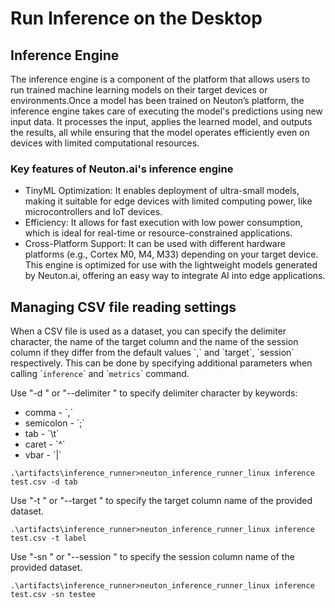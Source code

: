 # Run Inference on the Desktop

## Inference Engine
The inference engine is a component of the platform that allows users to run trained machine learning models on their target devices or environments.Once a model has been trained on Neuton’s platform, the inference engine takes care of executing the model's predictions using new input data. It processes the input, applies the learned model, and outputs the results, all while ensuring that the model operates efficiently even on devices with limited computational resources.

### Key features of Neuton.ai's inference engine 
 - TinyML Optimization: It enables deployment of ultra-small models, making it suitable for edge devices with limited computing power, like microcontrollers and IoT devices.
 - Efficiency: It allows for fast execution with low power consumption, which is ideal for real-time or resource-constrained applications.
 - Cross-Platform Support: It can be used with different hardware platforms (e.g., Cortex M0, M4, M33) depending on your target device.
This engine is optimized for use with the lightweight models generated by Neuton.ai, offering an easy way to integrate AI into edge applications.

## Managing CSV file reading settings

When a CSV file is used as a dataset, you can specify the delimiter character, the name of the target column and the name of the session column if they differ from the default values \`,\` and \`target\`, \`session\` respectively. This can be done by specifying additional parameters when calling \``inference`\` and \``metrics`\` command.

Use "-d <delimiter>" or "--delimiter <delimiter>" to specify delimiter character by keywords:

* comma - \`,\`
* semicolon - \`;\`
* tab - \`\\t\`
* caret - \`^\`
* vbar - \`\|\`

```
.\artifacts\inference_runner>neuton_inference_runner_linux inference test.csv -d tab
```

Use "-t <target name>" or "--target <target name>" to specify the target column name of the provided dataset.

```
.\artifacts\inference_runner>neuton_inference_runner_linux inference test.csv -t label
```

Use "-sn <session name>" or "--session <session name>" to specify the session column name of the provided dataset.

```
.\artifacts\inference_runner>neuton_inference_runner_linux inference test.csv -sn testee
```